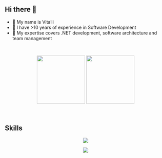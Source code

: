 ## Hi there 👋

- 🔭 My name is Vitalii
- 🌱 I have >10 years of experience in Software Development
- 👯 My expertise covers .NET development, software architecture and team management

<br>
 <p align="center">
  <img height="150" src="https://github-readme-stats.vercel.app/api/top-langs/?username=barbados&layout=compact&hide=html&theme=dracula"/> 
  <img height="150" src="https://github-readme-stats.vercel.app/api?username=barbados&count_private=true&show_icons=true&theme=dracula&include_all_commits=true"/>
</p>

<br>
<h2>Skills</h2>

<p align="center">
  <a href="https://skillicons.dev">
    <img src="https://skillicons.dev/icons?i=cs,dotnet,azure,aws,docker,kubernetes,linux,mongodb,kafka,rabbitmq" />
  </a>
</p>
<p align="center">
  <a href="https://skillicons.dev">
    <img src="https://skillicons.dev/icons?i=git,angular,ts,html,css,github,rider" />
  </a>
</p>

